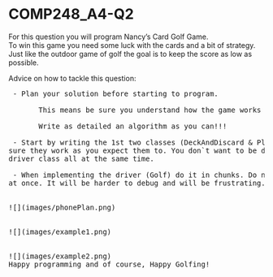# COMP248_A4-Q2

For this question you will program Nancy’s Card Golf Game.<br>
To win this game you need some luck with the cards and a bit of strategy.<br>
Just like the outdoor game of golf the goal is to keep the score as low as possible.<br>

Advice on how to tackle this question:<br>
<pre> - Plan your solution before starting to program.<br>
       This means be sure you understand how the game works before your program.<br>
       Write as detailed an algorithm as you can!!!<br>
 - Start by writing the 1st two classes (DeckAndDiscard & Player) and testing them to make
sure they work as you expect them to. You don`t want to be debugging your classes and your
driver class all at the same time.<br>
 - When implementing the driver (Golf) do it in chunks. Do not implement the entire game all
at once. It will be harder to debug and will be frustrating.


![](images/phonePlan.png)
<br>
![](images/example1.png)
<br>
![](images/example2.png)
Happy programming and of course, Happy Golfing!
